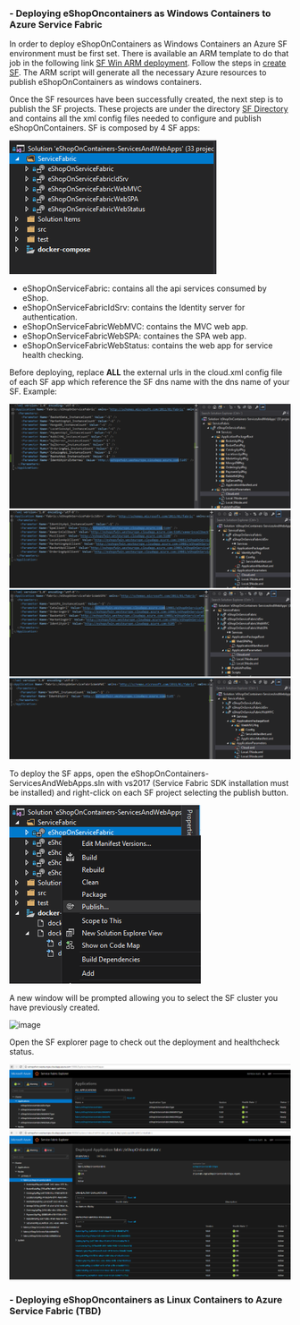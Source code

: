 ### - Deploying eShopOncontainers as Windows Containers to Azure Service Fabric

In order to deploy eShopOnContainers as Windows Containers an Azure SF environment must be first set. There is available an ARM template to do that job in the following link [SF Win ARM deployment](https://github.com/dotnet-architecture/eShopOnContainers/tree/eShopOnServiceFabric-Win/deploy/az/servicefabric/WindowsContainers). Follow the steps in [create SF](https://github.com/dotnet-architecture/eShopOnContainers/blob/eShopOnServiceFabric-Win/deploy/az/servicefabric/WindowsContainers/readme.md). 
The ARM script will generate all the necessary Azure resources to publish eShopOnContainers as windows containers.

Once the SF resources have been successfully created, the next step is to publish the SF projects. These projects are under the directory [SF Directory](https://github.com/dotnet-architecture/eShopOnContainers/tree/eShopOnServiceFabric-Win/ServiceFabric) and contains all the xml config files needed to configure and publish eShopOnContainers. SF is composed by 4 SF apps:

<img src="https://github.com/dotnet-architecture/eShopOnContainers/blob/dev/img/sf/sf-directory.PNG">

- eShopOnServiceFabric: contains all the api services consumed by eShop.
- eShopOnServiceFabricIdSrv: contains the Identity server for authentication.
- eShopOnServiceFabricWebMVC: contains the MVC web app.
- eShopOnServiceFabricWebSPA: containes the SPA web app.
- eShopOnServiceFabricWebStatus: contains the web app for service health checking.

Before deploying, replace **ALL** the external urls in the cloud.xml config file of each SF app which reference the SF dns name with the dns name of your SF. Example:

<img src="https://github.com/dotnet-architecture/eShopOnContainers/blob/dev/img/sf/cloud-config.PNG">

<img src="https://github.com/dotnet-architecture/eShopOnContainers/blob/dev/img/sf/cloud-config-idsrv.PNG">

<img src="https://github.com/dotnet-architecture/eShopOnContainers/blob/dev/img/sf/cloud-config-spa.PNG">

<img src="https://github.com/dotnet-architecture/eShopOnContainers/blob/dev/img/sf/cloud-config-mvc.PNG">

To deploy the SF apps, open the eShopOnContainers-ServicesAndWebApps.sln with vs2017 (Service Fabric SDK installation must be installed) and right-click on each SF project selecting the publish button. 

<img src="https://github.com/dotnet-architecture/eShopOnContainers/blob/dev/img/sf/publish-button.PNG">

A new window will be prompted allowing you to select the SF cluster you have previously created.

![image](https://user-images.githubusercontent.com/1712635/30892260-9769397a-a305-11e7-9f41-2b86e398c366.png)

Open the SF explorer page to check out the deployment and healthcheck status.

<img src="https://github.com/dotnet-architecture/eShopOnContainers/blob/dev/img/sf/explorer-apps-status.PNG">

<img src="https://github.com/dotnet-architecture/eShopOnContainers/blob/dev/img/sf/explorer-deployment-status.PNG">

### - Deploying eShopOncontainers as Linux Containers to Azure Service Fabric (TBD)